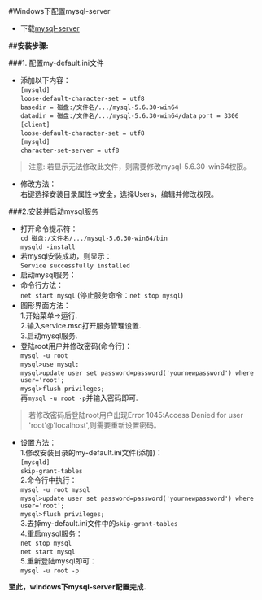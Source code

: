 #Windows下配置mysql-server
- 下载[mysql-server](http://dev.mysql.com/downloads/mysql/5.6.html#downloads)

##**安装步骤:**

###1. 配置my-default.ini文件

- 添加以下内容：  
`[mysqld]`  
`loose-default-character-set = utf8`  
`basedir = 磁盘:/文件名/.../mysql-5.6.30-win64`    
`datadir = 磁盘:/文件名/.../mysql-5.6.30-win64/data`
`port = 3306  `  
`[client]  `  
`loose-default-character-set = utf8  `  
`[mysqld]`  
`character-set-server = utf8`  


>注意:
>若显示无法修改此文件，则需要修改mysql-5.6.30-win64权限。

 - 修改方法：  
   右键选择安装目录属性->安全，选择Users，编辑并修改权限。  


###2.安装并启动mysql服务
- 打开命令提示符：   
`cd 磁盘:/文件名/.../mysql-5.6.30-win64/bin`  
`mysqld -install`  
 - 若mysql安装成功，则显示：  
  `Service successfully installed`
- 启动mysql服务：  
 - 命令行方法：  
`net start mysql`    (停止服务命令：`net stop mysql`)  
 - 图形界面方法：  
  1.开始菜单->运行.  
  2.输入service.msc打开服务管理设置.  
  3.启动mysql服务.
- 登陆root用户并修改密码(命令行)：  
`mysql -u root`   
`mysql>use mysql;`     
`mysql>update user set password=password('yournewpassword') where user='root';`  
`mysql>flush privileges;`  
再`mysql -u root -p`并输入密码即可.  


>若修改密码后登陆root用户出现Error 1045:Access Denied for user 'root'@'localhost',则需要重新设置密码。  
  
-  设置方法：  
1.修改安装目录的my-default.ini文件(添加)：  
`[mysqld]`  
`skip-grant-tables`  
2.命令行中执行：  
`mysql -u root mysql`  
`mysql>update user set password=password('yournewpassword') where user='root';`  
`mysql>flush privileges;`  
3.去掉my-default.ini文件中的`skip-grant-tables`  
4.重启mysql服务：  
`net stop mysql`  
`net start mysql`  
5.重新登陆mysql即可：  
`mysql -u root -p`

**至此，windows下mysql-server配置完成.**
    



